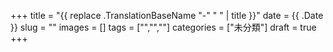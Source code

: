 +++
title = "{{ replace .TranslationBaseName "-" " " | title }}"
date = {{ .Date }}
slug = ""
images = []
tags = ["","",""]
categories = ["未分類"]
draft = true
+++
<!--more-->